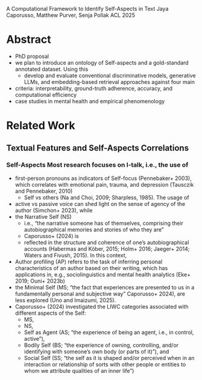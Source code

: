 A Computational Framework to Identify Self-Aspects in Text 
Jaya Caporusso, Matthew Purver, Senja Pollak
ACL 2025

# Abstract

* PhD proposal
* we plan to introduce
  an ontology of Self-aspects and a gold-standard annotated dataset. Using this
  * develop and evaluate conventional discriminative models, generative LLMs,
    and embedding-based retrieval approaches against four main
* criteria: interpretability, ground-truth adherence, accuracy, and
  computational efficiency
* case studies in mental health and empirical phenomenology

# Related Work

## Textual Features and Self-Aspects Correlations

### Self-Aspects Most research focuses on I-talk, i.e., the use of 

* first-person pronouns as indicators of Self-focus (Pennebaker+ 2003), which
  correlates with emotional pain, trauma, and depression
  (Tausczik and Pennebaker, 2010)
  * Self vs others (Na and Choi, 2009; Sharpless, 1985). The usage of 
* active vs passive voice can shed light on the sense of agency of the author 
  (Simchon+ 2023), while 
* the Narrative Self (NS)
  * i.e., “the narrative someone has of themselves, comprising their
    autobiographical memories and stories of who they are” 
  * Caporusso+ (2024) is 
  * reflected in the structure and coherence of one’s autobiographical accounts
    (Habermas and Köber, 2015; Holm+ 2016; Jaeger+ 2014; Waters and Fivush,
    2015). In this context, 
* Author profiling (AP) refers to 
  the task of inferring personal characteristics of an author
  based on their writing, which has 
  applications in, e.g., sociolinguistics and mental health analytics
  (Eke+ 2019; Ouni+ 2023b)
* the Minimal Self (MS; “the fact that experiences are presented to us in a
  fundamentally personal and subjective way” Caporusso+ 2024), are less explored
  (Uno and Imaizumi, 2025).
* Caporusso+ (2024) investigated the LIWC categories associated with different
  aspects of the Self: 
  * MS, 
  * NS, 
  * Self as Agent (AS; “the experience of being an agent, i.e., in control,
    active”), 
  * Bodily Self (BS; “the experience of owning, controlling, and/or identifying
    with someone’s own body (or parts of it)”), and 
  * Social Self (SS; “the self as it is shaped and/or perceived when in an
    interaction or relationship of sorts with other people or entities to whom
    we attribute qualities of an inner life”)
